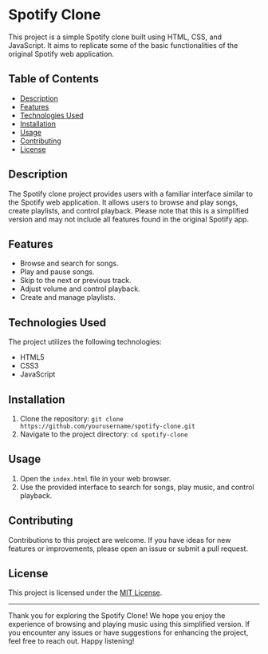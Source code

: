# Spotify Clone

This project is a simple Spotify clone built using HTML, CSS, and JavaScript. It aims to replicate some of the basic functionalities of the original Spotify web application.

## Table of Contents

- [Description](#description)
- [Features](#features)
- [Technologies Used](#technologies-used)
- [Installation](#installation)
- [Usage](#usage)
- [Contributing](#contributing)
- [License](#license)

## Description

The Spotify clone project provides users with a familiar interface similar to the Spotify web application. It allows users to browse and play songs, create playlists, and control playback. Please note that this is a simplified version and may not include all features found in the original Spotify app.

## Features

- Browse and search for songs.
- Play and pause songs.
- Skip to the next or previous track.
- Adjust volume and control playback.
- Create and manage playlists.

## Technologies Used

The project utilizes the following technologies:

- HTML5
- CSS3
- JavaScript

## Installation

1. Clone the repository: `git clone https://github.com/yourusername/spotify-clone.git`
2. Navigate to the project directory: `cd spotify-clone`

## Usage

1. Open the `index.html` file in your web browser.
2. Use the provided interface to search for songs, play music, and control playback.

## Contributing

Contributions to this project are welcome. If you have ideas for new features or improvements, please open an issue or submit a pull request.

## License

This project is licensed under the [MIT License](LICENSE).

---

Thank you for exploring the Spotify Clone! We hope you enjoy the experience of browsing and playing music using this simplified version. If you encounter any issues or have suggestions for enhancing the project, feel free to reach out. Happy listening!
